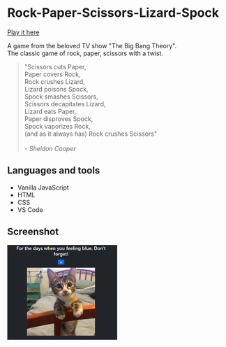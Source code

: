 # Rock-Paper-Scissors-Lizard-Spock

[Play it here](https://cat4u.netlify.app)

A game from the beloved TV show "The Big Bang Theory".<br>
The classic game of rock, paper, scissors with a twist.

> "Scissors cuts Paper,<br>
Paper covers Rock,<br>
Rock crushes Lizard,<br>
Lizard poisons Spock,<br>
Spock smashes Scissors,<br>
Scissors decapitates Lizard,<br>
Lizard eats Paper,<br>
Paper disproves Spock,<br>
Spock vaporizes Rock,<br>
(and as it always has) Rock crushes Scissors"<br>
<br>*- Sheldon Cooper*

## Languages and tools
- Vanilla JavaScript
- HTML
- CSS
- VS Code


## Screenshot

<img src="https://github.com/R4YLx/Cat-of-the-day/blob/main/cotd-screenshot.png" width="50%">
